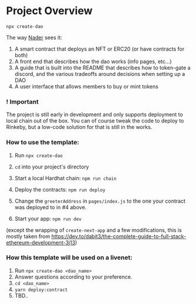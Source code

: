 # Project Overview

`npx create-dao`

The way [Nader](https://discord.com/channels/883478451850473483/883705562850807808/910908371446673408) sees it:

1. A smart contract that deploys an NFT or ERC20 (or have contracts for both)
2. A front end that describes how the dao works (info pages, etc...)
3. A guide that is built into the README that describes how to token-gate a discord, and the various tradeoffs around decisions when setting up a DAO
4. A user interface that allows members to buy or mint tokens

### ! Important

The project is still early in development and only supports deployment to local chain out of the box. You can of course tweak the code to deploy to Rinkeby, but a low-code solution for that is still in the works.

### How to use the template:

1. Run `npx create-dao`

2. `cd` into your project's directory

3. Start a local Hardhat chain: `npm run chain`

4. Deploy the contracts: `npm run deploy`

5. Change the `greeterAddress` in `pages/index.js` to the one your contract was deployed to in #4 above.

6. Start your app: `npm run dev`

(except the wrapping of `create-next-app` and a few modifications, this is mostly taken from https://dev.to/dabit3/the-complete-guide-to-full-stack-ethereum-development-3j13)

### How this template will be used on a livenet:

1. Run `npx create-dao <dao_name>`
2. Answer questions according to your preference.
3. `cd <dao_name>`
4. `yarn deploy:contract`
5. TBD..
